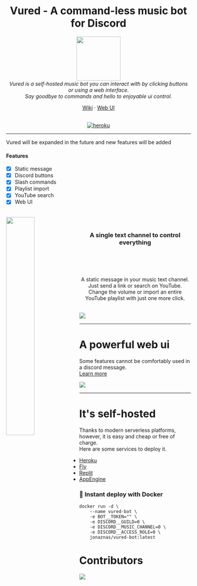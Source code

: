 <h1 align="center">Vured - A command-less music bot for Discord</h1>

<p align="center">
  <img src="https://i.imgur.com/oRkMRah.png" width="120px"/>
  <br>
  <i>
    Vured is a self-hosted music bot you can interact with by clicking buttons or using a web interface.<br>
    Say goodbye to commands and hello to enjoyable ui control.</i>
  <br>
</p>

<p align="center">
  <a href="https://github.com/vured/vured-bot/wiki">Wiki</a>
  ·
  <a href="https://vured-ui.jonaz.dev/">Web UI</a>
  <br>
  <br>
</p>

<p align="center">
    <a href="https://heroku.com/deploy?template=https://github.com/vured/vured-bot">
        <img src="https://www.herokucdn.com/deploy/button.svg" alt="heroku" />
    </a>
</p>

<hr>

Vured will be expanded in the future and new features will be added

#### Features
* [x] Static message
* [x] Discord buttons
* [x] Slash commands
* [x] Playlist import
* [x] YouTube search
* [x] Web UI

<br>

<img align="left" src="https://i.imgur.com/9p43DSl.png" width=39%>

<br>

<h3 align="center">A single text channel to control everything</h3>
<br>
<br>
<br>

<p align="center">
    A static message in your music text channel. Just send a link or search on YouTube.
    Change the volume or import an entire YouTube playlist with just one more click.
</p>

<br>

<img align="center" src="https://i.imgur.com/YVnwEOH.png">

<hr>

# A powerful web ui

<p>
    Some features cannot be comfortably used in a discord message.<br>
    <a href="https://github.com/vured/vured-bot/wiki/Access-web-ui">Learn more</a>
</p>

<img align="center" src="https://i.imgur.com/8uDavUf.png" >

<hr>

# It's self-hosted
Thanks to modern serverless platforms, however, it is easy and cheap or free of charge.<br>
Here are some services to deploy it.

- [Heroku](https://heroku.com/)
- [Fly](https://fly.io/)
- [Replit](https://replit.com/)
- [AppEngine](https://cloud.google.com/appengine)

### 🚢 Instant deploy with Docker

    docker run -d \
        --name vured-bot \
        -e BOT__TOKEN="" \
        -e DISCORD__GUILD=0 \
        -e DISCORD__MUSIC_CHANNEL=0 \
        -e DISCORD__ACCESS_ROLE=0 \
        jonaznas/vured-bot:latest

# Contributors

<a href = "https://github.com/vured/vured-bot/graphs/contributors">
  <img src = "https://contrib.rocks/image?repo=vured/vured-bot"/>
</a>
